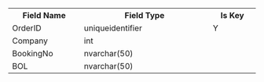 <table>
  <tr>
    <th text-align="center" width="150px">Field Name</th>
    <th text-align="center" width="300">Field Type</th>
    <th text-align="center" width="100">Is Key</th>
  </tr>  
  <tr>
    <td text-align="left">OrderID</td>
    <td text-align="left">uniqueidentifier</td>
    <td text-align="center">Y</td>
  </tr>
  <tr>
    <td text-align="left">Company</td>
    <td text-align="left">int</td>
    <td text-align="center"></td>
  </tr>
  <tr>
    <td text-align="left">BookingNo</td>
    <td text-align="left">nvarchar(50)</td>
    <td text-align="center"></td>
  </tr>
  <tr>
    <td text-align="left">BOL</td>
    <td text-align="left">nvarchar(50)</td>
    <td text-align="center"></td>
  </tr>
</tbale>
